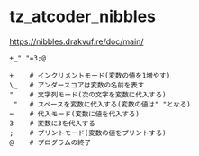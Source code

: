 # tz_atcoder_nibbles


https://nibbles.drakvuf.re/doc/main/

```
+_" "=3;@

+    # インクリメントモード(変数の値を1増やす)
\_   # アンダースコアは変数の名前を表す
"    # 文字列モード(次の文字を変数に代入する)
 "   # スペースを変数に代入する(変数の値は" "となる)
=    # 代入モード(変数に値を代入する)
3    # 変数に3を代入する
;    # プリントモード(変数の値をプリントする)
@    # プログラムの終了
```

